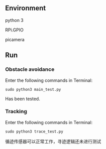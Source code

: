 ﻿## Environment
python 3

RPi.GPIO

picamera


## Run
### Obstacle avoidance
Enter the following commands in Terminal:
```
sudo python3 main_test.py
```
Has been tested.

### Tracking
Enter the following commands in Terminal:
```
sudo python3 trace_test.py
```
循迹传感器可以正常工作，寻迹逻辑还未进行测试